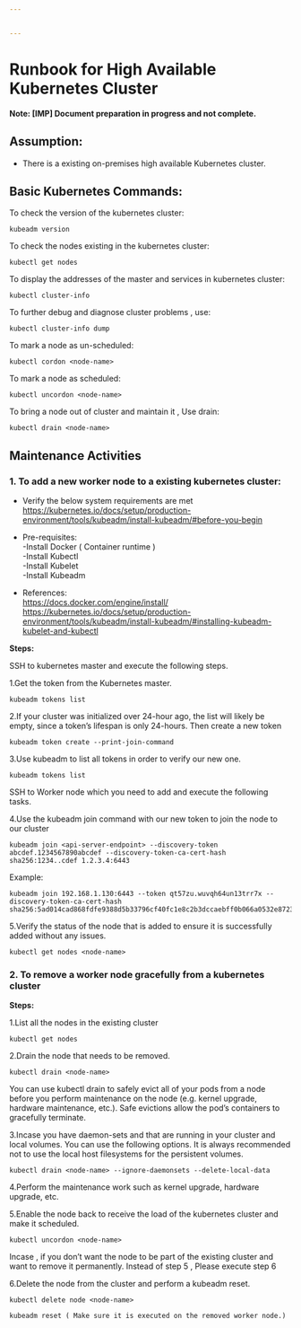 ```yaml
---


---
```


<h1 id="runbook-for-high-available-kubernetes-cluster">Runbook for High Available Kubernetes Cluster</h1>
<p><strong>Note: [IMP] Document preparation in progress and not complete.</strong></p>
<h2 id="assumption">Assumption:</h2>
<ul>
<li>There is a existing on-premises high available Kubernetes cluster.</li>
</ul>
<h2 id="basic-kubernetes-commands">Basic Kubernetes Commands:</h2>
<p>To check the version of the kubernetes cluster:</p>
<pre><code>kubeadm version
</code></pre>
<p>To check the nodes existing in the kubernetes cluster:</p>
<pre><code>kubectl get nodes
</code></pre>
<p>To display the addresses of the master and services in kubernetes cluster:</p>
<pre><code>kubectl cluster-info
</code></pre>
<p>To further debug and diagnose cluster problems , use:</p>
<pre><code>kubectl cluster-info dump
</code></pre>
<p>To mark a node as un-scheduled:</p>
<pre><code>kubectl cordon &lt;node-name&gt;
</code></pre>
<p>To mark a node as scheduled:</p>
<pre><code>kubectl uncordon &lt;node-name&gt;
</code></pre>
<p>To bring a node out of cluster and maintain it , Use drain:</p>
<pre><code>kubectl drain &lt;node-name&gt;
</code></pre>
<h2 id="maintenance-activities">Maintenance Activities</h2>
<h3 id="to-add-a-new-worker-node-to-a-existing-kubernetes-cluster">1. To add a new worker node to a existing kubernetes cluster:</h3>
<ul>
<li>
<p>Verify the below system requirements are met<br>
<a href="https://kubernetes.io/docs/setup/production-environment/tools/kubeadm/install-kubeadm/#before-you-begin">https://kubernetes.io/docs/setup/production-environment/tools/kubeadm/install-kubeadm/#before-you-begin</a></p>
</li>
<li>
<p>Pre-requisites:<br>
-Install Docker ( Container runtime )<br>
-Install Kubectl<br>
-Install Kubelet<br>
-Install Kubeadm</p>
</li>
<li>
<p>References:<br>
<a href="https://docs.docker.com/engine/install/">https://docs.docker.com/engine/install/</a><br>
<a href="https://kubernetes.io/docs/setup/production-environment/tools/kubeadm/install-kubeadm/#installing-kubeadm-kubelet-and-kubectl">https://kubernetes.io/docs/setup/production-environment/tools/kubeadm/install-kubeadm/#installing-kubeadm-kubelet-and-kubectl</a></p>
</li>
</ul>
<p><strong>Steps:</strong></p>
<p>SSH to kubernetes master and execute the following steps.</p>
<p>1.Get the token from the Kubernetes master.</p>
<pre><code>kubeadm tokens list
</code></pre>
<p>2.If your cluster was initialized over 24-hour ago, the list will likely be empty, since a token’s lifespan is only 24-hours. Then create a new token</p>
<pre><code>kubeadm token create --print-join-command
</code></pre>
<p>3.Use kubeadm to list all tokens in order to verify our new one.</p>
<pre><code>kubeadm tokens list
</code></pre>
<p>SSH to Worker node which you need to add and execute the following tasks.</p>
<p>4.Use the kubeadm join command with our new token to join the node to our cluster</p>
<pre class=" language-shell"><code class="prism  language-shell">kubeadm join &lt;api-server-endpoint&gt; --discovery-token abcdef.1234567890abcdef --discovery-token-ca-cert-hash sha256:1234..cdef 1.2.3.4:6443
</code></pre>
<p>Example:</p>
<pre><code>kubeadm join 192.168.1.130:6443 --token qt57zu.wuvqh64un13trr7x --discovery-token-ca-cert-hash sha256:5ad014cad868fdfe9388d5b33796cf40fc1e8c2b3dccaebff0b066a0532e8723
</code></pre>
<p>5.Verify the status of the node that is added to ensure it is successfully added without any issues.</p>
<pre><code>kubectl get nodes &lt;node-name&gt;
</code></pre>
<h3 id="to-remove-a-worker-node-gracefully-from-a-kubernetes-cluster">2. To remove a worker node gracefully from a kubernetes cluster</h3>
<p><strong>Steps:</strong></p>
<p>1.List all the nodes in the existing cluster</p>
<pre><code>kubectl get nodes
</code></pre>
<p>2.Drain the node that needs to be removed.</p>
<pre><code>kubectl drain &lt;node-name&gt;
</code></pre>
<p>You can use kubectl drain to safely evict all of your pods from a node before you perform maintenance on the node (e.g. kernel upgrade, hardware maintenance, etc.). Safe evictions allow the pod’s containers to gracefully terminate.</p>
<p>3.Incase you have daemon-sets and  that are running in your cluster and local volumes. You can use the following options. It is always recommended not  to use the local host filesystems for the persistent volumes.</p>
<pre><code>kubectl drain &lt;node-name&gt; --ignore-daemonsets --delete-local-data
</code></pre>
<p>4.Perform the maintenance work such as kernel upgrade, hardware upgrade, etc.</p>
<p>5.Enable the node back to receive the load of the kubernetes cluster and make it scheduled.</p>
<pre><code>kubectl uncordon &lt;node-name&gt;
</code></pre>
<p>Incase , if you don’t want the node to be part of the existing cluster and want to remove it permanently.  Instead of step 5 , Please execute step 6</p>
<p>6.Delete the node from the cluster and perform a kubeadm reset.</p>
<pre><code>kubectl delete node &lt;node-name&gt;
</code></pre>
<pre><code>kubeadm reset ( Make sure it is executed on the removed worker node.)
</code></pre>

